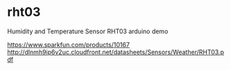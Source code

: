 rht03
=====

Humidity and Temperature Sensor RHT03 arduino demo

https://www.sparkfun.com/products/10167 <br>
http://dlnmh9ip6v2uc.cloudfront.net/datasheets/Sensors/Weather/RHT03.pdf
